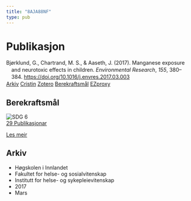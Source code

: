 ```yaml
---
title: "8AJA88NF"
type: pub
---
```

<h1>Publikasjon</h1>
<article id="csl-bib-container-8AJA88NF" class="csl-bib-container">
  <div class="csl-bib-body" style="line-height: 1.35; padding-left: 1em; text-indent:-1em;">
  <div class="csl-entry">Bj&#xF8;rklund, G., Chartrand, M. S., &amp; Aaseth, J. (2017). Manganese exposure and neurotoxic effects in children. <i>Environmental Research</i>, <i>155</i>, 380&#x2013;384. <a href="https://doi.org/10.1016/j.envres.2017.03.003">https://doi.org/10.1016/j.envres.2017.03.003</a></div>
</div>
  <div class="csl-bib-buttons">
    <a href="#taxonomy-article-8AJA88NF" class="csl-bib-button">Arkiv</a>
    <a href alt="Cristin URL" class="csl-bib-button">Cristin</a>
    <a href alt="Zotero URL" class="csl-bib-button">Zotero</a>
    <a href="#sdg-article-8AJA88NF" class="csl-bib-button">Berekraftsmål</a>
    <a href="http://ezproxy.inn.no/login?url=https://doi.org/10.1016/j.envres.2017.03.003" class="csl-bib-button">EZproxy</a>
  </div>
  <div id="csl-bib-meta-container-8AJA88NF"></div>
</article>
<div id="csl-bib-meta-8AJA88NF" class="csl-bib-meta">
  <article id="sdg-article-8AJA88NF" class="sdg-article">
    <h1>Berekraftsmål</h1>
    <div class="sdg-container"><div id="sdg6" class="sdg">
<img src="{{< params subfolder >}}images/sdg/sdg06_no.png" class="image" alt="SDG 6">
<div class="sdg-overlay">
<a href="{{< params subfolder >}}no/archive/?sdg=6#archive" class="sdg-publication-count"><span>29</span> Publikasjonar</a>
<p><a href="https://www.fn.no/om-fn/fns-baerekraftsmaal/rent-vann-og-gode-sanitaerforhold?lang=nno-NO" class="sdg-read-more">Les meir</a></p>
</div>
</div></div>
  </article>
  <article id="taxonomy-article-8AJA88NF" class="taxonomy-article">
    <h1>Arkiv</h1>
    <ul>
      <li>Høgskolen i Innlandet</li>
      <li>Fakultet for helse- og sosialvitenskap</li>
      <li>Institutt for helse- og sykepleievitenskap</li>
      <li>2017</li>
      <li>Mars</li>
    </ul>
  </article>
</div>
